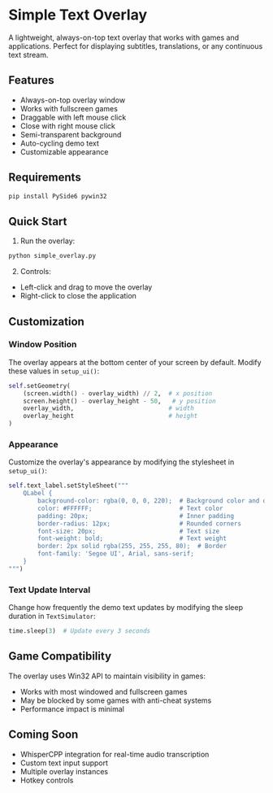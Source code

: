 # Simple Text Overlay

A lightweight, always-on-top text overlay that works with games and applications. Perfect for displaying subtitles, translations, or any continuous text stream.

## Features

- Always-on-top overlay window
- Works with fullscreen games
- Draggable with left mouse click
- Close with right mouse click
- Semi-transparent background
- Auto-cycling demo text
- Customizable appearance

## Requirements

```bash
pip install PySide6 pywin32
```

## Quick Start

1. Run the overlay:
```bash
python simple_overlay.py
```

2. Controls:
- Left-click and drag to move the overlay
- Right-click to close the application

## Customization

### Window Position
The overlay appears at the bottom center of your screen by default. Modify these values in `setup_ui()`:

```python
self.setGeometry(
    (screen.width() - overlay_width) // 2,  # x position
    screen.height() - overlay_height - 50,   # y position
    overlay_width,                          # width
    overlay_height                          # height
)
```

### Appearance
Customize the overlay's appearance by modifying the stylesheet in `setup_ui()`:

```python
self.text_label.setStyleSheet("""
    QLabel {
        background-color: rgba(0, 0, 0, 220);  # Background color and opacity
        color: #FFFFFF;                        # Text color
        padding: 20px;                         # Inner padding
        border-radius: 12px;                   # Rounded corners
        font-size: 20px;                       # Text size
        font-weight: bold;                     # Text weight
        border: 2px solid rgba(255, 255, 255, 80);  # Border
        font-family: 'Segoe UI', Arial, sans-serif;
    }
""")
```

### Text Update Interval
Change how frequently the demo text updates by modifying the sleep duration in `TextSimulator`:

```python
time.sleep(3)  # Update every 3 seconds
```

## Game Compatibility

The overlay uses Win32 API to maintain visibility in games:
- Works with most windowed and fullscreen games
- May be blocked by some games with anti-cheat systems
- Performance impact is minimal

## Coming Soon

- WhisperCPP integration for real-time audio transcription
- Custom text input support
- Multiple overlay instances
- Hotkey controls
